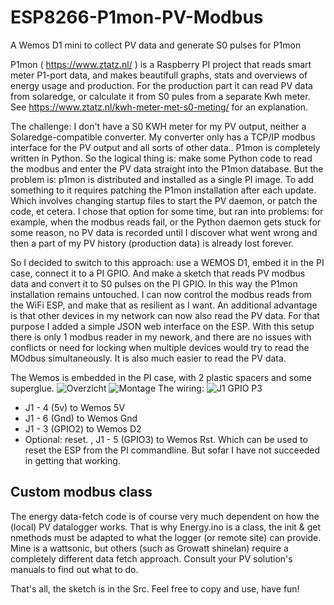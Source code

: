 # ESP8266-P1mon-PV-Modbus

A Wemos D1 mini to collect PV data and generate S0 pulses for P1mon 

P1mon  ( https://www.ztatz.nl/ ) is a Raspberry PI project that reads smart meter P1-port data, and makes beautifull graphs, stats and overviews of energy usage and production. For the production part it  can read PV data from solaredge, or calculate it from S0 pules from a separate Kwh meter. See https://www.ztatz.nl/kwh-meter-met-s0-meting/ for an explanation.

The challenge: I don't have a S0 KWH meter for my PV output, neither a Solaredge-compatible converter. My converter only has a TCP/IP modbus interface for the PV output and all sorts of other data..
P1mon is completely written in Python. So the logical thing is: make some Python code to read the modbus and enter the PV data straight into the P1mon database. But the problem is: p1mon is distributed and installed as a single PI image. To add something to it requires patching the P1mon installation after each update. Which involves changing startup files to start the PV daemon, or patch the code, et cetera. I chose that option for some time, but ran into problems: for example, when the modbus reads fail, or the Python daemon gets stuck for some reason, no PV data is recorded until I discover what went wrong and then a part of my PV history (production data) is already lost forever.

So I decided to switch to this approach: use a WEMOS D1, embed it in the PI case, connect it to a PI GPIO. And make a sketch that reads PV modbus data and convert it to S0 pulses on the PI GPIO. In this way the P1mon installation remains untouched. I can now control the modbus reads from the WiFi ESP, and make that as resilient as I want.
An additional advantage is that other devices in my network can now also read the PV data. For that purpose I added a simple JSON web interface on the ESP. With this setup there is only 1 modbus reader in my nework, and there are no issues with conflicts or need for locking when multiple devices would try to read the MOdbus simultaneously. It is also much easier to read the PV data.

The Wemos is embedded in the PI case, with 2 plastic spacers and some superglue.
![Overzicht](https://user-images.githubusercontent.com/80706499/162152017-5d35b2ba-c220-49d5-91f4-9ff5049de672.jpg)
![Montage](https://user-images.githubusercontent.com/80706499/162152091-15ab0248-f15e-4c5b-803f-92fe24e45866.jpg)
The wiring:
![J1 GPIO P3](https://user-images.githubusercontent.com/80706499/162152147-dae0eb5f-651e-4fd1-a4cd-8a8abf5f6cbb.jpg)
- J1 - 4 (5v) to Wemos 5V
- J1 - 6 (Gnd) to Wemos Gnd
- J1 - 3 (GPIO2) to Wemos D2
- Optional: reset. , J1 - 5 (GPIO3) to Wemos Rst. Which can be used to reset the ESP from the PI commandline. But sofar I have not succeeded in getting that working.

## Custom modbus class
The energy data-fetch code is of course very much dependent on how  the (local) PV datalogger works. That is why Energy.ino is a class, the init & get nmethods must be adapted to what the logger (or remote site) can provide. Mine is a wattsonic, but others (such as Growatt shinelan) require a completely different data fetch approach.
Consult your PV solution's manuals to find out what to do.

That's all, the sketch is in the Src. Feel free to copy and use, have fun!



